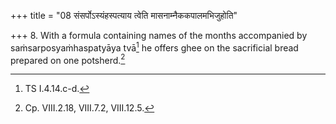 +++
title = "08 संसर्पोऽस्यंहस्पत्याय त्वेति मासनाम्नैककपालमभिजुहोति"

+++
8. With a formula containing names of the months accompanied by saṁsarposyaṁhaspatyāya tvā[^1] he offers ghee on the sacrificial bread prepared on one potsherd.[^2]  


[^1]: TS I.4.14.c-d.  

[^2]: Cp. VIII.2.18, VIII.7.2, VIII.12.5.
